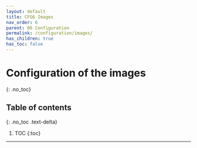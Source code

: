 ```yaml
---
layout: default
title: CFG6 Images
nav_order: 6
parent: 06 Configuration
permalink: /configuration/images/
has_children: true
has_toc: false
---
```


# Configuration of the images
{: .no_toc}

## Table of contents
{: .no_toc .text-delta}

1. TOC
{:toc}

---
